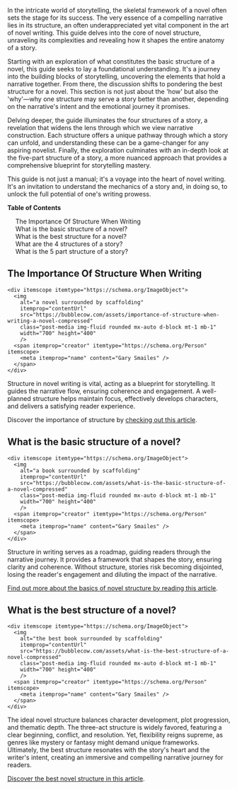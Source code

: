 <div data-spy="scroll" data-target="#toc" data-offset="0">

<p>In the intricate world of storytelling, the skeletal framework of a novel often sets the stage for its success. The very essence of a compelling narrative lies in its structure, an often underappreciated yet vital component in the art of novel writing. This guide delves into the core of novel structure, unraveling its complexities and revealing how it shapes the entire anatomy of a story.</p>

<p>Starting with an exploration of what constitutes the basic structure of a novel, this guide seeks to lay a foundational understanding. It's a journey into the building blocks of storytelling, uncovering the elements that hold a narrative together. From there, the discussion shifts to pondering the best structure for a novel. This section is not just about the 'how' but also the 'why'—why one structure may serve a story better than another, depending on the narrative's intent and the emotional journey it promises.</p>

<p>Delving deeper, the guide illuminates the four structures of a story, a revelation that widens the lens through which we view narrative construction. Each structure offers a unique pathway through which a story can unfold, and understanding these can be a game-changer for any aspiring novelist. Finally, the exploration culminates with an in-depth look at the five-part structure of a story, a more nuanced approach that provides a comprehensive blueprint for storytelling mastery.</p>

<p>This guide is not just a manual; it's a voyage into the heart of novel writing. It's an invitation to understand the mechanics of a story and, in doing so, to unlock the full potential of one's writing prowess.</p>

<div class="toc card bg-light" id="toc">
 <p class="card-header"><strong>Table of Contents</strong></p>
  <div class="card-body">
    <ul>
      <li><a href="#the-importance-of-structure-when-writing">The Importance Of Structure When Writing</a></li>
      <li><a href="#basic-structure-of-a-novel">What is the basic structure of a novel?</a></li>
      <li><a href="#best-structure-for-a-novel">What is the best structure for a novel?</a></li>
      <li><a href="#four-structures-of-a-story">What are the 4 structures of a story?</a></li>
      <li><a href="#five-part-structure-of-a-story">What is the 5 part structure of a story?</a></li>
    </ul>
  </div>
</div>

<h2 id="the-importance-of-structure-when-writing">The Importance Of Structure When Writing</h2>

    <div itemscope itemtype="https://schema.org/ImageObject">
      <img 
        alt="a novel surrounded by scaffolding" 
        itemprop="contentUrl" 
        src="https://bubblecow.com/assets/importance-of-structure-when-writing-a-novel-compressed" 
        class="post-media img-fluid rounded mx-auto d-block mt-1 mb-1" 
        width="700" height="400"
        />
      <span itemprop="creator" itemtype="https://schema.org/Person" itemscope>
        <meta itemprop="name" content="Gary Smailes" />
      </span>
    </div>

<p>Structure in novel writing is vital, acting as a blueprint for storytelling. It guides the narrative flow, ensuring coherence and engagement. A well-planned structure helps maintain focus, effectively develops characters, and delivers a satisfying reader experience.</p>

<div class="alert alert-primary" role="alert">
 Discover the importance of structure by <a href="https://bubblecow.com/blog/importance-of-structure">checking out this article</a>.
</div>


<h2 id="best-structure-of-a-novel">What is the basic structure of a novel?</h2>

    <div itemscope itemtype="https://schema.org/ImageObject">
      <img 
        alt="a book surrounded by scaffolding" 
        itemprop="contentUrl" 
        src="https://bubblecow.com/assets/what-is-the-basic-structure-of-a-novel-compressed" 
        class="post-media img-fluid rounded mx-auto d-block mt-1 mb-1" 
        width="700" height="400"
        />
      <span itemprop="creator" itemtype="https://schema.org/Person" itemscope>
        <meta itemprop="name" content="Gary Smailes" />
      </span>
    </div>

<p>Structure in writing serves as a roadmap, guiding readers through the narrative journey. It provides a framework that shapes the story, ensuring clarity and coherence. Without structure, stories risk becoming disjointed, losing the reader's engagement and diluting the impact of the narrative.</p>

<div class="alert alert-primary" role="alert">
 <a href="https://bubblecow.com/blog/what-is-the-basic-structure-of-a-novel">Find out more about the basics of novel structure by reading this article</a>.
</div>

<h2 id="best-structure-for-a-novel">What is the best structure of a novel?</h2>

    <div itemscope itemtype="https://schema.org/ImageObject">
      <img 
        alt="the best book surrounded by scaffolding" 
        itemprop="contentUrl" 
        src="https://bubblecow.com/assets/what-is-the-best-structure-of-a-novel-compressed" 
        class="post-media img-fluid rounded mx-auto d-block mt-1 mb-1" 
        width="700" height="400"
        />
      <span itemprop="creator" itemtype="https://schema.org/Person" itemscope>
        <meta itemprop="name" content="Gary Smailes" />
      </span>
    </div>

<p>The ideal novel structure balances character development, plot progression, and thematic depth. The three-act structure is widely favored, featuring a clear beginning, conflict, and resolution. Yet, flexibility reigns supreme, as genres like mystery or fantasy might demand unique frameworks. Ultimately, the best structure resonates with the story's heart and the writer's intent, creating an immersive and compelling narrative journey for readers.</p>

<div class="alert alert-primary" role="alert">
 <a href="https://bubblecow.com/blog/what-is-the-basic-structure-of-a-novel">Discover the best novel structure in this article</a>.
</div>

</div>